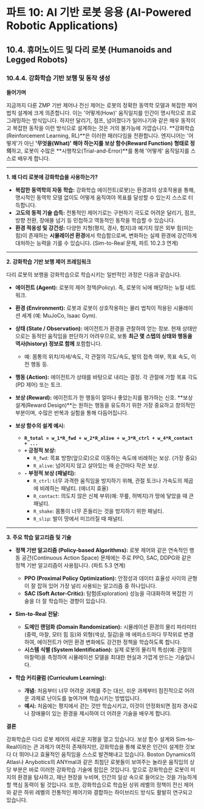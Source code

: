 # 파트 10: AI 기반 로봇 응용 (AI-Powered Robotic Applications)

## 10.4. 휴머노이드 및 다리 로봇 (Humanoids and Legged Robots)

### 10.4.4. 강화학습 기반 보행 및 동작 생성

**들어가며**

지금까지 다룬 ZMP 기반 제어나 전신 제어는 로봇의 정확한 동역학 모델과 복잡한 제어 법칙 설계에 크게 의존합니다. 이는 '어떻게(How)' 움직일지를 인간이 명시적으로 프로그래밍하는 방식입니다. 하지만 달리기, 점프, 넘어졌다가 일어나기와 같은 매우 동적이고 복잡한 동작을 이런 방식으로 설계하는 것은 거의 불가능에 가깝습니다. **강화학습(Reinforcement Learning, RL)**은 이러한 패러다임을 전환합니다. 엔지니어는 '어떻게'가 아닌 **'무엇을(What)' 해야 하는지를 보상 함수(Reward Function) 형태로 정의**하고, 로봇이 수많은 **시행착오(Trial-and-Error)**를 통해 '어떻게' 움직일지를 스스로 배우게 합니다.

---

**1. 왜 다리 로봇에 강화학습을 사용하는가?**

- **복잡한 동역학의 자동 학습:** 강화학습 에이전트(로봇)는 환경과의 상호작용을 통해, 명시적인 동역학 모델 없이도 어떻게 움직여야 목표를 달성할 수 있는지 스스로 터득합니다.
- **고도의 동적 기술 습득:** 전통적인 제어기로는 구현하기 극도로 어려운 달리기, 점프, 방향 전환, 장애물 넘기 등 민첩하고 역동적인 동작을 학습할 수 있습니다.
- **환경 적응성 및 강건성:** 다양한 지형(평지, 경사, 험지)과 예기치 않은 외부 힘(미는 힘)이 존재하는 **시뮬레이션 환경**에서 학습함으로써, 변화하는 실제 환경에 강건하게 대처하는 능력을 기를 수 있습니다. (Sim-to-Real 문제, 파트 10.2.3 연계)

---

**2. 강화학습 기반 보행 제어 프레임워크**

다리 로봇의 보행을 강화학습으로 학습시키는 일반적인 과정은 다음과 같습니다.

- **에이전트 (Agent):** 로봇의 제어 정책(Policy). 즉, 로봇의 뇌에 해당하는 뉴럴 네트워크.
- **환경 (Environment):** 로봇과 로봇이 상호작용하는 물리 법칙이 적용된 시뮬레이션 세계 (예: MuJoCo, Isaac Gym).
- **상태 (State / Observation):** 에이전트가 환경을 관찰하여 얻는 정보. 현재 상태만으로는 동적인 움직임을 판단하기 어려우므로, 보통 **최근 몇 스텝의 상태와 행동을 역사(history) 정보로 함께** 포함합니다.
  - 예: 몸통의 위치/자세/속도, 각 관절의 각도/속도, 발의 접촉 여부, 목표 속도, 이전 행동 등.
- **행동 (Action):** 에이전트가 상태를 바탕으로 내리는 결정. 각 관절에 가할 목표 각도(PD 제어) 또는 토크.
- **보상 (Reward):** 에이전트가 한 행동이 얼마나 좋았는지를 평가하는 신호. **보상 설계(Reward Design)**는 원하는 행동을 유도하기 위한 가장 중요하고 창의적인 부분이며, 수많은 반복과 실험을 통해 다듬어집니다.

- **보상 함수의 설계 예시:**
  - **`R_total = w_1*R_fwd + w_2*R_alive + w_3*R_ctrl + w_4*R_contact + ...`**
  - **`+` 긍정적 보상:**
    - `R_fwd`: 목표 방향(앞으로)으로 이동하는 속도에 비례하는 보상. (가장 중요)
    - `R_alive`: 넘어지지 않고 살아있는 매 순간마다 작은 보상.
  - **`-` 부정적 보상 (패널티):**
    - `R_ctrl`: 너무 과격한 움직임을 방지하기 위해, 관절 토크나 가속도의 제곱에 비례하는 패널티. (에너지 효율)
    - `R_contact`: 의도치 않은 신체 부위(예: 무릎, 허벅지)가 땅에 닿았을 때 큰 패널티.
    - `R_shake`: 몸통이 너무 흔들리는 것을 방지하기 위한 패널티.
    - `R_slip`: 발이 땅에서 미끄러질 때 패널티.

---

**3. 주요 학습 알고리즘 및 기술**

- **정책 기반 알고리즘 (Policy-based Algorithms):** 로봇 제어와 같은 연속적인 행동 공간(Continuous Action Space) 문제에는 주로 PPO, SAC, DDPG와 같은 정책 기반 알고리즘이 사용됩니다. (파트 5.3 연계)
  - **PPO (Proximal Policy Optimization):** 안정성과 데이터 효율성 사이의 균형이 잘 잡혀 있어 가장 널리 사용되는 알고리즘 중 하나입니다.
  - **SAC (Soft Actor-Critic):** 탐험(Exploration) 성능을 극대화하여 복잡한 기술을 더 잘 학습하는 경향이 있습니다.

- **Sim-to-Real 전달:**
  - **도메인 랜덤화 (Domain Randomization):** 시뮬레이션 환경의 물리 파라미터(중력, 마찰, 모터 힘 등)와 외형(색상, 질감)을 매 에피소드마다 무작위로 변경하여, 에이전트가 어떤 환경 변화에도 강건한 정책을 학습하도록 합니다.
  - **시스템 식별 (System Identification):** 실제 로봇의 물리적 특성(예: 관절의 마찰력)을 측정하여 시뮬레이션 모델을 최대한 현실과 가깝게 만드는 기술입니다.

- **학습 커리큘럼 (Curriculum Learning):**
  - **개념:** 처음부터 너무 어려운 과제를 주는 대신, 쉬운 과제부터 점진적으로 어려운 과제로 난이도를 높여가며 학습시키는 방법입니다.
  - **예시:** 처음에는 평지에서 걷는 것만 학습시키고, 이것이 안정화되면 점차 경사로나 장애물이 있는 환경을 제시하여 더 어려운 기술을 배우게 합니다.

**결론**

강화학습은 다리 로봇 제어의 새로운 지평을 열고 있습니다. 보상 함수 설계와 Sim-to-Real이라는 큰 과제가 여전히 존재하지만, 강화학습을 통해 로봇은 인간이 설계한 것보다 더 뛰어나고 효율적인 움직임을 스스로 발견해내고 있습니다. Boston Dynamics의 Atlas나 Anybotics의 ANYmal과 같은 최첨단 로봇들이 보여주는 놀라운 움직임의 상당 부분은 바로 이러한 강화학습 기술에 힘입은 것입니다. 앞으로 강화학습은 로봇이 미지의 환경을 탐사하고, 재난 현장을 누비며, 인간의 일상 속으로 들어오는 것을 가능하게 할 핵심 동력이 될 것입니다. 또한, 강화학습으로 학습된 상위 레벨의 정책이 전신 제어와 같은 하위 레벨의 전통적인 제어기와 결합하는 하이브리드 방식도 활발히 연구되고 있습니다.
